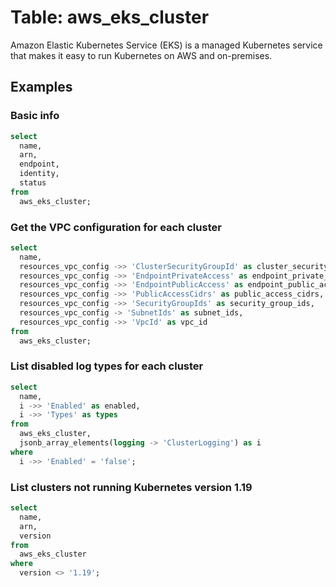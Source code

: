 # Table: aws_eks_cluster

Amazon Elastic Kubernetes Service (EKS) is a managed Kubernetes service that makes it easy to run Kubernetes on AWS and on-premises.

## Examples

### Basic info

```sql
select
  name,
  arn,
  endpoint,
  identity,
  status
from
  aws_eks_cluster;
```


### Get the VPC configuration for each cluster

```sql
select
  name,
  resources_vpc_config ->> 'ClusterSecurityGroupId' as cluster_security_group_id,
  resources_vpc_config ->> 'EndpointPrivateAccess' as endpoint_private_access,
  resources_vpc_config ->> 'EndpointPublicAccess' as endpoint_public_access,
  resources_vpc_config ->> 'PublicAccessCidrs' as public_access_cidrs,
  resources_vpc_config ->> 'SecurityGroupIds' as security_group_ids,
  resources_vpc_config -> 'SubnetIds' as subnet_ids,
  resources_vpc_config ->> 'VpcId' as vpc_id
from
  aws_eks_cluster;
```


### List disabled log types for each cluster

```sql
select
  name,
  i ->> 'Enabled' as enabled,
  i ->> 'Types' as types
from
  aws_eks_cluster,
  jsonb_array_elements(logging -> 'ClusterLogging') as i
where
  i ->> 'Enabled' = 'false';
```


### List clusters not running Kubernetes version 1.19

```sql
select
  name,
  arn,
  version
from
  aws_eks_cluster
where
  version <> '1.19';
```
